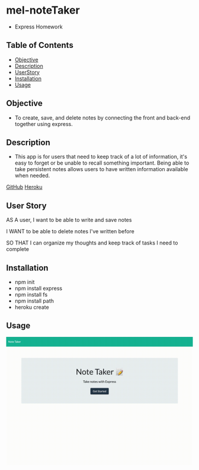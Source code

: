 # mel-noteTaker
- Express Homework

## Table of Contents

* [Objective](#Objective)
* [Description](#Description)
* [UserStory](#UserStory)
* [Installation](#Installation)
* [Usage](#Usage)

 ## Objective
 
 - To create, save, and delete notes by connecting the front and back-end together using express. 

## Description

- This app is for users that need to keep track of a lot of information, it's easy to forget or be unable to recall something important. Being able to take persistent notes allows users to have written information available when needed.

[GitHub](https://github.com/mbostwick1/burger)
[Heroku](https://lit-dusk-28451.herokuapp.com/)
 
 ## User Story

AS A user, I want to be able to write and save notes

I WANT to be able to delete notes I've written before

SO THAT I can organize my thoughts and keep track of tasks I need to complete

  ## Installation

- npm init
- npm install express
- npm install fs
- npm install path
- heroku create

 ## Usage

![Demo](demo.gif)


